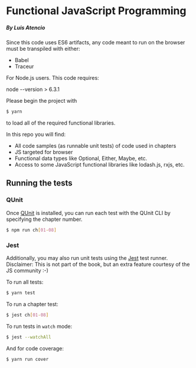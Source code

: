 # Functional JavaScript Programming
##### By Luis Atencio

Since this code uses ES6 artifacts, any code meant to run on the browser must be transpiled with either:

* Babel
* Traceur

For Node.js users. This code requires:

node --version > 6.3.1

Please begin the project with

```bash
$ yarn
```

to load all of the required functional libraries.

In this repo you will find:

* All code samples (as runnable unit tests) of code used in chapters
* JS targeted for browser
* Functional data types like Optional, Either, Maybe, etc.
* Access to some JavaScript functional libraries like lodash.js, rxjs, etc.

## Running the tests

### QUnit
Once [QUnit](https://api.qunitjs.com/) is installed, you can run each test with the QUnit CLI by specifying the chapter number.

```bash
$ npm run ch[01-08]
```
### Jest
Additionally, you may also run unit tests using the [Jest](https://facebook.github.io/jest/) test runner.
Disclaimer: This is not part of the book, but an extra feature courtesy of the JS community :-) 

To run all tests:

```bash
$ yarn test
```

To run a chapter test:

```bash
$ jest ch[01-08]
```

To run tests in `watch` mode:

```bash
$ jest --watchAll
```

And for code coverage:

```bash
$ yarn run cover
```
